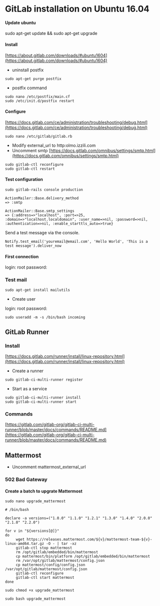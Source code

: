 # GitLab installation on Ubuntu 16.04

#### Update ubuntu

sudo apt-get update && sudo apt-get upgrade

#### Install

[https://about.gitlab.com/downloads/#ubuntu1604](https://about.gitlab.com/downloads/#ubuntu1604)

* uninstall postfix

```shell
sudo apt-get purge postfix
```

* postfix command

```shell
sudo nano /etc/postfix/main.cf
sudo /etc/init.d/postfix restart
```

#### Configure

[https://docs.gitlab.com/ce/administration/troubleshooting/debug.html](https://docs.gitlab.com/ce/administration/troubleshooting/debug.html)

```shell
sudo nano /etc/gitlab/gitlab.rb
```

* Modify external_url to http:olmo.izzili.com
* Uncomment smtp [https://docs.gitlab.com/omnibus/settings/smtp.html](https://docs.gitlab.com/omnibus/settings/smtp.html)

```shell
sudo gitlab-ctl reconfigure
sudo gitlab-ctl restart
```

#### Test configuration

```shell
sudo gitlab-rails console production
```

```shell
ActionMailer::Base.delivery_method
=> :smtp
```

```shell
ActionMailer::Base.smtp_settings
=> {:address=>"localhost", :port=>25, :domain=>"localhost.localdomain", :user_name=>nil, :password=>nil, :authentication=>nil, :enable_starttls_auto=>true}
```

Send a test message via the console.
```shell
Notify.test_email('youremail@email.com', 'Hello World', 'This is a test message').deliver_now
```

#### First connection

login: root
password: <new password>

### Test mail


```shell
sudo apt-get install mailutils
```

* Create user

login: root
password: <new password>

```shell
sudo useradd -m -s /bin/bash incoming
```

## GitLab Runner 

### Install

[https://docs.gitlab.com/runner/install/linux-repository.html](https://docs.gitlab.com/runner/install/linux-repository.html)

* Create a runner

```shell
sudo gitlab-ci-multi-runner register
```

* Start as a service

```shell
sudo gitlab-ci-multi-runner install
sudo gitlab-ci-multi-runner start
```

### Commands

[https://gitlab.com/gitlab-org/gitlab-ci-multi-runner/blob/master/docs/commands/README.md](https://gitlab.com/gitlab-org/gitlab-ci-multi-runner/blob/master/docs/commands/README.md)

## Mattermost

* Uncomment mattermost_external_url


### 502 Bad Gateway

#### Create a batch to upgrate Mattermost

```shell
sudo nano upgrade_mattermost
```

```shell
# /bin/bash

declare -a versions=("1.0.0" "1.1.0" "1.2.1" "1.3.0" "1.4.0" "2.0.0" "2.1.0" "2.2.0")

for v in "${versions[@]}"
do
     wget https://releases.mattermost.com/${v}/mattermost-team-${v}-linux-amd64.tar.gz -O - | tar -xz
     gitlab-ctl stop mattermost
     rm /opt/gitlab/embedded/bin/mattermost
     cp mattermost/bin/platform /opt/gitlab/embedded/bin/mattermost
     rm /var/opt/gitlab/mattermost/config.json
     cp mattermost/config/config.json /var/opt/gitlab/mattermost/config.json
     gitlab-ctl reconfigure
     gitlab-ctl start mattermost
done
```


```shell
sudo chmod +x upgrade_mattermost
```

```shell
sudo bash upgrade_mattermost
```

